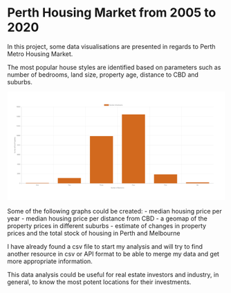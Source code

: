 
# Perth Housing Market from 2005 to 2020

In this project, some data visualisations are presented in regards to Perth Metro Housing Market. 

The most popular house styles are identified based on parameters such as number of bedrooms, land size, property age, distance to CBD and suburbs.

![1-Logo](Images/bedrooms.png)


Some of the following graphs could be created:
    - median housing price per year
    - median housing price per distance from CBD
    - a geomap of the property prices in different suburbs
    - estimate of changes in property prices and the total stock of housing in Perth and Melbourne


I have already found a csv file to start my analysis and will try to find another resource in csv or API format to be able to merge my data and get more appropriate information.

This data analysis could be useful for real estate investors and industry, in general, to know the most potent locations for their investments.
 
 


